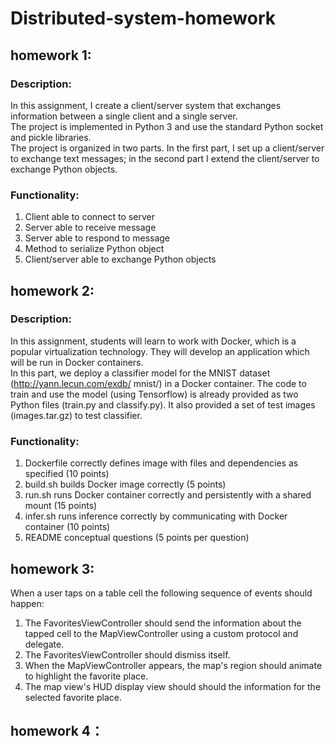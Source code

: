 # Distributed-system-homework
## homework 1: 
### Description:
In this assignment, I create a client/server system that exchanges information between a single 
client and a single server.  <br>
The project is implemented in Python 3 and use the standard Python socket and pickle libraries.  <br>
The project is organized in two parts. In the first part, I set up a client/server to exchange text 
messages; in the second part I extend the client/server to exchange Python objects. 
<br>

### Functionality: 
1. Client able to connect to server 
2. Server able to receive message 
3. Server able to respond to message 
4. Method to serialize Python object 
5. Client/server able to exchange Python objects <br>

## homework 2:
### Description:
In this assignment, students will learn to work with Docker, which is a popular virtualization technology. They
will develop an application which will be run in Docker containers. <br>
In this part, we deploy a classifier model for the MNIST dataset (http://yann.lecun.com/exdb/
mnist/) in a Docker container. The code to train and use the model (using Tensorflow) is already provided as two Python files (train.py and classify.py). It also provided a set of test images (images.tar.gz) to test classifier. <br>

### Functionality: 
1. Dockerfile correctly defines image with files and dependencies as specified (10 points)
2. build.sh builds Docker image correctly (5 points)
3. run.sh runs Docker container correctly and persistently with a shared mount (15 points)
4. infer.sh runs inference correctly by communicating with Docker container (10 points)
5. README conceptual questions (5 points per question)

## homework 3:
When a user taps on a table cell the following sequence of events should happen: <br>
1. The FavoritesViewController should send the information about the tapped cell to the MapViewController using a custom protocol and delegate. <br>
2. The FavoritesViewController should dismiss itself.  <br>
3. When the MapViewController appears, the map's region should animate to highlight the favorite place.  <br>
4. The map view's HUD display view should should the information for the selected favorite place.  <br>
 

## homework 4：
